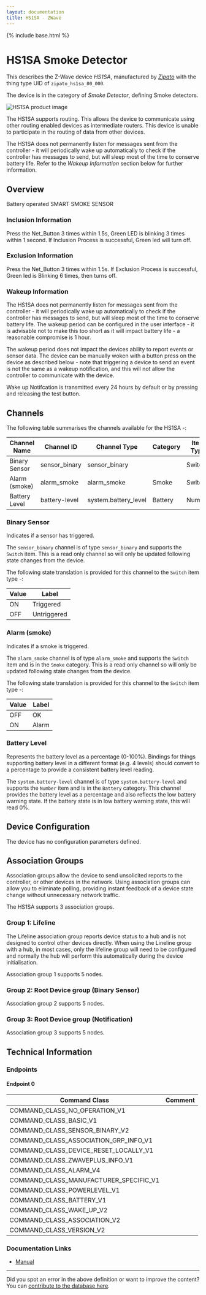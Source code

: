 ```yaml
---
layout: documentation
title: HS1SA - ZWave
---
```


{% include base.html %}

# HS1SA Smoke Detector
This describes the Z-Wave device *HS1SA*, manufactured by *[Zipato](http://www.zipato.com/)* with the thing type UID of ```zipato_hs1sa_00_000```.

The device is in the category of *Smoke Detector*, defining Smoke detectors.

![HS1SA product image](https://opensmarthouse.org/zwavedatabase/804/image/)


The HS1SA supports routing. This allows the device to communicate using other routing enabled devices as intermediate routers.  This device is unable to participate in the routing of data from other devices.

The HS1SA does not permanently listen for messages sent from the controller - it will periodically wake up automatically to check if the controller has messages to send, but will sleep most of the time to conserve battery life. Refer to the *Wakeup Information* section below for further information.

## Overview

Battery operated SMART SMOKE SENSOR

### Inclusion Information

Press the Net_Button 3 times within 1.5s, Green LED is blinking 3 times within 1 second. If Inclusion Process is successful, Green led will turn off.

### Exclusion Information

Press the Net_Button 3 times within 1.5s. If Exclusion Process is successful, Green led is Blinking 6 times, then turns off.

### Wakeup Information

The HS1SA does not permanently listen for messages sent from the controller - it will periodically wake up automatically to check if the controller has messages to send, but will sleep most of the time to conserve battery life. The wakeup period can be configured in the user interface - it is advisable not to make this too short as it will impact battery life - a reasonable compromise is 1 hour.

The wakeup period does not impact the devices ability to report events or sensor data. The device can be manually woken with a button press on the device as described below - note that triggering a device to send an event is not the same as a wakeup notification, and this will not allow the controller to communicate with the device.


Wake up Notifcation is transmitted every 24 hours by default or by pressing and releasing the test button.

## Channels

The following table summarises the channels available for the HS1SA -:

| Channel Name | Channel ID | Channel Type | Category | Item Type |
|--------------|------------|--------------|----------|-----------|
| Binary Sensor | sensor_binary | sensor_binary |  | Switch | 
| Alarm (smoke) | alarm_smoke | alarm_smoke | Smoke | Switch | 
| Battery Level | battery-level | system.battery_level | Battery | Number |

### Binary Sensor
Indicates if a sensor has triggered.

The ```sensor_binary``` channel is of type ```sensor_binary``` and supports the ```Switch``` item. This is a read only channel so will only be updated following state changes from the device.

The following state translation is provided for this channel to the ```Switch``` item type -:

| Value | Label     |
|-------|-----------|
| ON | Triggered |
| OFF | Untriggered |

### Alarm (smoke)
Indicates if a smoke is triggered.

The ```alarm_smoke``` channel is of type ```alarm_smoke``` and supports the ```Switch``` item and is in the ```Smoke``` category. This is a read only channel so will only be updated following state changes from the device.

The following state translation is provided for this channel to the ```Switch``` item type -:

| Value | Label     |
|-------|-----------|
| OFF | OK |
| ON | Alarm |

### Battery Level
Represents the battery level as a percentage (0-100%). Bindings for things supporting battery level in a different format (e.g. 4 levels) should convert to a percentage to provide a consistent battery level reading.

The ```system.battery-level``` channel is of type ```system.battery-level``` and supports the ```Number``` item and is in the ```Battery``` category.
This channel provides the battery level as a percentage and also reflects the low battery warning state. If the battery state is in low battery warning state, this will read 0%.


## Device Configuration

The device has no configuration parameters defined.

## Association Groups

Association groups allow the device to send unsolicited reports to the controller, or other devices in the network. Using association groups can allow you to eliminate polling, providing instant feedback of a device state change without unnecessary network traffic.

The HS1SA supports 3 association groups.

### Group 1: Lifeline

The Lifeline association group reports device status to a hub and is not designed to control other devices directly. When using the Lineline group with a hub, in most cases, only the lifeline group will need to be configured and normally the hub will perform this automatically during the device initialisation.

Association group 1 supports 5 nodes.

### Group 2: Root Device group (Binary Sensor)


Association group 2 supports 5 nodes.

### Group 3: Root Device group (Notification)


Association group 3 supports 5 nodes.

## Technical Information

### Endpoints

#### Endpoint 0

| Command Class | Comment |
|---------------|---------|
| COMMAND_CLASS_NO_OPERATION_V1| |
| COMMAND_CLASS_BASIC_V1| |
| COMMAND_CLASS_SENSOR_BINARY_V2| |
| COMMAND_CLASS_ASSOCIATION_GRP_INFO_V1| |
| COMMAND_CLASS_DEVICE_RESET_LOCALLY_V1| |
| COMMAND_CLASS_ZWAVEPLUS_INFO_V1| |
| COMMAND_CLASS_ALARM_V4| |
| COMMAND_CLASS_MANUFACTURER_SPECIFIC_V1| |
| COMMAND_CLASS_POWERLEVEL_V1| |
| COMMAND_CLASS_BATTERY_V1| |
| COMMAND_CLASS_WAKE_UP_V2| |
| COMMAND_CLASS_ASSOCIATION_V2| |
| COMMAND_CLASS_VERSION_V2| |

### Documentation Links

* [Manual](https://opensmarthouse.org/zwavedatabase/804/hm-hs1sa-z-Smart-Smoke-Sensor-Z-Wave-User-Manual-1-0.pdf)

---

Did you spot an error in the above definition or want to improve the content?
You can [contribute to the database here](https://opensmarthouse.org/zwavedatabase/804).
